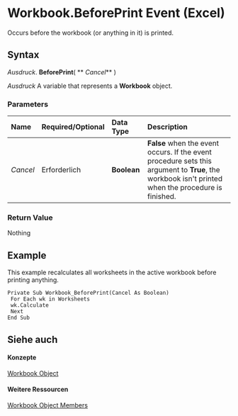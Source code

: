 
# Workbook.BeforePrint Event (Excel)

Occurs before the workbook (or anything in it) is printed.


## Syntax

 _Ausdruck_. **BeforePrint**( ** _Cancel_** )

 _Ausdruck_ A variable that represents a **Workbook** object.


### Parameters



|**Name**|**Required/Optional**|**Data Type**|**Description**|
|:-----|:-----|:-----|:-----|
| _Cancel_|Erforderlich|**Boolean**|**False** when the event occurs. If the event procedure sets this argument to **True**, the workbook isn't printed when the procedure is finished.|

### Return Value

Nothing


## Example

This example recalculates all worksheets in the active workbook before printing anything.


```
Private Sub Workbook_BeforePrint(Cancel As Boolean) 
 For Each wk in Worksheets 
 wk.Calculate 
 Next 
End Sub
```


## Siehe auch


#### Konzepte


[Workbook Object](8c00aa60-c974-eed3-0812-3c9625eb0d4c.md)
#### Weitere Ressourcen


[Workbook Object Members](http://msdn.microsoft.com/library/dce102a3-25de-3ff4-2ce5-bc56e08baca7%28Office.15%29.aspx)